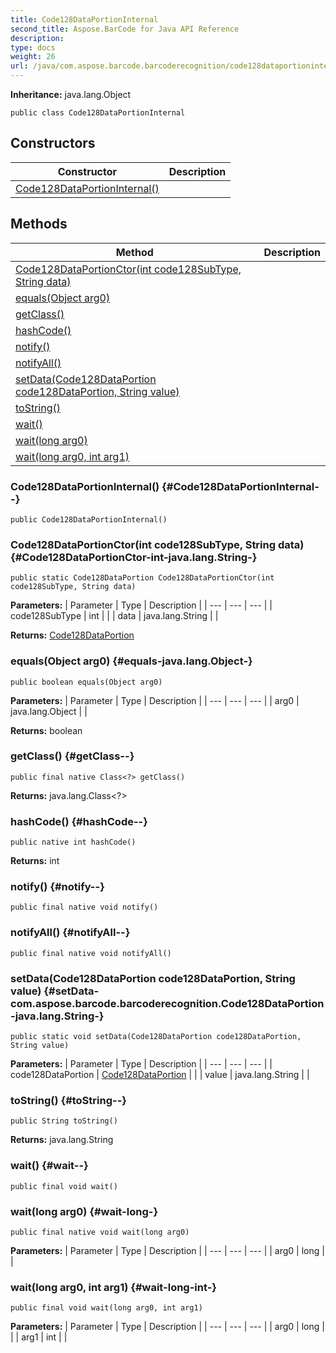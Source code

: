 ```yaml
---
title: Code128DataPortionInternal
second_title: Aspose.BarCode for Java API Reference
description: 
type: docs
weight: 26
url: /java/com.aspose.barcode.barcoderecognition/code128dataportioninternal/
---
```

**Inheritance:**
java.lang.Object
```
public class Code128DataPortionInternal
```
## Constructors

| Constructor | Description |
| --- | --- |
| [Code128DataPortionInternal()](#Code128DataPortionInternal--) |  |
## Methods

| Method | Description |
| --- | --- |
| [Code128DataPortionCtor(int code128SubType, String data)](#Code128DataPortionCtor-int-java.lang.String-) |  |
| [equals(Object arg0)](#equals-java.lang.Object-) |  |
| [getClass()](#getClass--) |  |
| [hashCode()](#hashCode--) |  |
| [notify()](#notify--) |  |
| [notifyAll()](#notifyAll--) |  |
| [setData(Code128DataPortion code128DataPortion, String value)](#setData-com.aspose.barcode.barcoderecognition.Code128DataPortion-java.lang.String-) |  |
| [toString()](#toString--) |  |
| [wait()](#wait--) |  |
| [wait(long arg0)](#wait-long-) |  |
| [wait(long arg0, int arg1)](#wait-long-int-) |  |
### Code128DataPortionInternal() {#Code128DataPortionInternal--}
```
public Code128DataPortionInternal()
```


### Code128DataPortionCtor(int code128SubType, String data) {#Code128DataPortionCtor-int-java.lang.String-}
```
public static Code128DataPortion Code128DataPortionCtor(int code128SubType, String data)
```




**Parameters:**
| Parameter | Type | Description |
| --- | --- | --- |
| code128SubType | int |  |
| data | java.lang.String |  |

**Returns:**
[Code128DataPortion](../../com.aspose.barcode.barcoderecognition/code128dataportion)
### equals(Object arg0) {#equals-java.lang.Object-}
```
public boolean equals(Object arg0)
```




**Parameters:**
| Parameter | Type | Description |
| --- | --- | --- |
| arg0 | java.lang.Object |  |

**Returns:**
boolean
### getClass() {#getClass--}
```
public final native Class<?> getClass()
```




**Returns:**
java.lang.Class<?>
### hashCode() {#hashCode--}
```
public native int hashCode()
```




**Returns:**
int
### notify() {#notify--}
```
public final native void notify()
```




### notifyAll() {#notifyAll--}
```
public final native void notifyAll()
```




### setData(Code128DataPortion code128DataPortion, String value) {#setData-com.aspose.barcode.barcoderecognition.Code128DataPortion-java.lang.String-}
```
public static void setData(Code128DataPortion code128DataPortion, String value)
```




**Parameters:**
| Parameter | Type | Description |
| --- | --- | --- |
| code128DataPortion | [Code128DataPortion](../../com.aspose.barcode.barcoderecognition/code128dataportion) |  |
| value | java.lang.String |  |

### toString() {#toString--}
```
public String toString()
```




**Returns:**
java.lang.String
### wait() {#wait--}
```
public final void wait()
```




### wait(long arg0) {#wait-long-}
```
public final native void wait(long arg0)
```




**Parameters:**
| Parameter | Type | Description |
| --- | --- | --- |
| arg0 | long |  |

### wait(long arg0, int arg1) {#wait-long-int-}
```
public final void wait(long arg0, int arg1)
```




**Parameters:**
| Parameter | Type | Description |
| --- | --- | --- |
| arg0 | long |  |
| arg1 | int |  |

